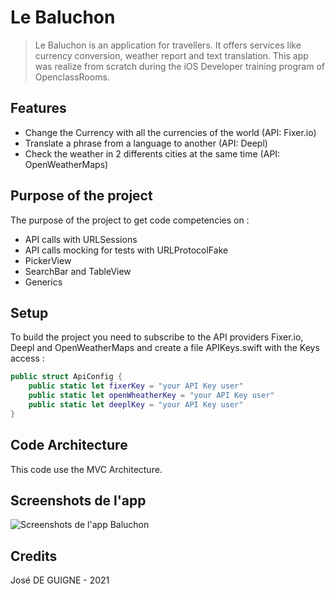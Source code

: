 # Le Baluchon
> Le Baluchon is an application for travellers. It offers services like currency conversion, weather report and text translation.
This app was realize from scratch during the iOS Developer training program of OpenclassRooms.

## Features
 
- Change the Currency with all the currencies of the world (API: Fixer.io)
- Translate a phrase from a language to another (API: Deepl)
- Check the weather in 2 differents cities at the same time (API: OpenWeatherMaps)

## Purpose of the project

The purpose of the project to get code competencies on :
- API calls with URLSessions
- API calls mocking for tests with URLProtocolFake
- PickerView
- SearchBar and TableView
- Generics

## Setup

To build the project you need to subscribe to the API providers Fixer.io, Deepl and OpenWeatherMaps and create a file APIKeys.swift
with the Keys  access :
```Swift
public struct ApiConfig {
    public static let fixerKey = "your API Key user"
    public static let openWheatherKey = "your API Key user"
    public static let deeplKey = "your API Key user"
}
```

## Code Architecture

This code use the MVC Architecture.


## Screenshots de l'app

![Screenshots de l'app Baluchon](Assets.xcassets/baluchon.png)

## Credits
José DE GUIGNE - 2021

